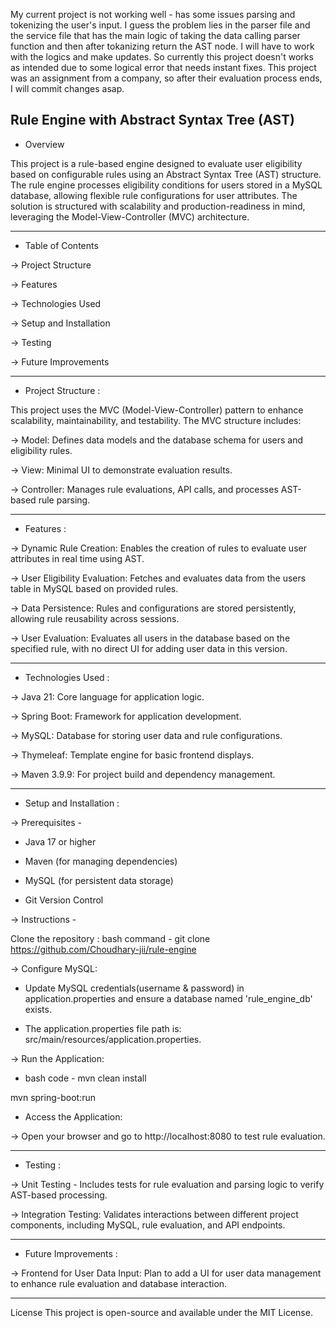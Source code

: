 My current project is not working well - has some issues parsing and tokenizing the user's input. I guess the problem lies in the parser file and the service file that has the main logic of taking the data calling parser function and then after tokanizing return the AST node. I will have to work with the logics and make updates.
So currently this project doesn't works as intended due to some logical error that needs instant fixes. This project was an assignment from a company, so after their evaluation process ends, I will commit changes asap.


Rule Engine with Abstract Syntax Tree (AST)
--
* Overview

This project is a rule-based engine designed to evaluate user eligibility based on configurable rules using an Abstract Syntax Tree (AST) structure. The rule engine processes eligibility conditions for users stored in a MySQL database, allowing flexible rule configurations for user attributes. The solution is structured with scalability and production-readiness in mind, leveraging the Model-View-Controller (MVC) architecture.


---
* Table of Contents

-> Project Structure

-> Features

-> Technologies Used

-> Setup and Installation

-> Testing

-> Future Improvements


---

* Project Structure :

This project uses the MVC (Model-View-Controller) pattern to enhance scalability, maintainability, and testability. The MVC structure includes:


-> Model: Defines data models and the database schema for users and eligibility rules.

-> View: Minimal UI to demonstrate evaluation results.

-> Controller: Manages rule evaluations, API calls, and processes AST-based rule parsing.


---


* Features :

-> Dynamic Rule Creation: Enables the creation of rules to evaluate user attributes in real time using AST.

-> User Eligibility Evaluation: Fetches and evaluates data from the users table in MySQL based on provided rules.

-> Data Persistence: Rules and configurations are stored persistently, allowing rule reusability across sessions.

-> User Evaluation: Evaluates all users in the database based on the specified rule, with no direct UI for adding user data in this version.

---
* Technologies Used :

-> Java 21: Core language for application logic.

-> Spring Boot: Framework for application development.

-> MySQL: Database for storing user data and rule configurations.

-> Thymeleaf: Template engine for basic frontend displays.

-> Maven 3.9.9: For project build and dependency management.

---
* Setup and Installation :

-> Prerequisites -

* Java 17 or higher


* Maven (for managing dependencies)


* MySQL (for persistent data storage)


* Git Version Control

-> Instructions -

Clone the repository : bash command -
git clone https://github.com/Choudhary-jii/rule-engine


-> Configure MySQL:

* Update MySQL credentials(username & password) in application.properties and ensure a database named 'rule_engine_db' exists.


* The application.properties file path is: src/main/resources/application.properties.


-> Run the Application:

* bash code -
mvn clean install

mvn spring-boot:run


*  Access the Application:


-> Open your browser and go to http://localhost:8080 to test rule evaluation.

---



*  Testing : 


-> Unit Testing -  Includes tests for rule evaluation and parsing logic to verify AST-based processing.


-> Integration Testing: Validates interactions between different project components, including MySQL, rule evaluation, and API endpoints.

---
* Future Improvements :

->  Frontend for User Data Input: Plan to add a UI for user data management to enhance rule evaluation and database interaction.


---
License
This project is open-source and available under the MIT License.

